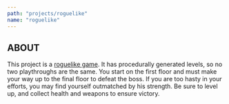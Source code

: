 ```yaml
---
path: "projects/roguelike"
name: "roguelike"
---
```


## ABOUT

This project is a [roguelike game](https://en.wikipedia.org/wiki/Roguelike). It has procedurally generated levels, so no two playthroughs are the same. You start on the first floor and must make your way up to the final floor to defeat the boss. If you are too hasty in your efforts, you may find yourself outmatched by his strength. Be sure to level up, and collect health and weapons to ensure victory.
